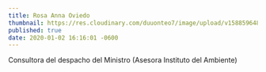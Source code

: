 ```yaml
---
title: Rosa Anna Oviedo
thumbnail: https://res.cloudinary.com/duuonteo7/image/upload/v1588596485/Profesores/WhatsApp_Image_2020-05-04_at_9-removebg-preview.png
published: true
date: 2020-01-02 16:16:01 -0600
---
```


Consultora del despacho del Ministro
 (Asesora Instituto del Ambiente)
